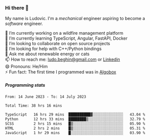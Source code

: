 ### Hi there 👋

My name is Ludovic. I'm a *mechanical* engineer aspiring to become a *software* engineer.

 🔭 I’m currently working on a wildfire management platform<br/>
 🌱 I’m currently learning TypeScript, Angular, FastAPI, Docker<br/>
 👯 I’m looking to collaborate on open source projects<br/>
 🤔 I’m looking for help with C++/Python bindings<br/>
 💬 Ask me about renewable energy or cats<br/>
 📫 How to reach me: ludo.beghin@gmail.com or [Linkedin](https://www.linkedin.com/in/ludovic-beghin/)<br/>
 😄 Pronouns: He/Him<br/>
 ⚡ Fun fact: The first time I programmed was in [Algobox](https://fr.wikipedia.org/wiki/Algobox)<br/>

##### Programming stats
<!--START_SECTION:waka-->

```txt
From: 14 June 2023 - To: 14 July 2023

Total Time: 38 hrs 16 mins

TypeScript   16 hrs 29 mins  ██████████▓░░░░░░░░░░░░░░   43.04 %
Python       12 hrs 33 mins  ████████▒░░░░░░░░░░░░░░░░   32.79 %
SCSS         2 hrs 15 mins   █▒░░░░░░░░░░░░░░░░░░░░░░░   05.90 %
HTML         2 hrs 2 mins    █▒░░░░░░░░░░░░░░░░░░░░░░░   05.31 %
JavaScript   1 hr 29 mins    █░░░░░░░░░░░░░░░░░░░░░░░░   03.90 %
```

<!--END_SECTION:waka-->

